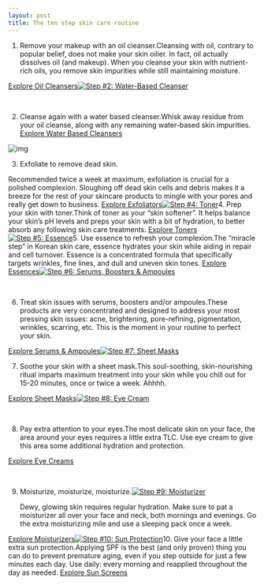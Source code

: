 ```yaml
---
layout: post
title: The ten step skin care routine 
---
```


1. Remove your makeup with an oil cleanser.Cleansing with oil, contrary to popular belief, does not make your skin oilier. In fact, oil actually dissolves oil (and makeup). When you cleanse your skin with nutrient-rich oils, you remove skin impurities while still maintaining moisture.

  [Explore Oil Cleansers](http://sokoglam.us7.list-manage.com/track/click?u=e801debc7ef5be2553c49c1a5&id=e8d57679d5&e=15ed1f7633)[![Step #2: Water-Based Cleanser](https://ci6.googleusercontent.com/proxy/z5dAWVwDaskjFcbk8IUa5-uY0x-7mL5M7R0XchOTo-OCZkDq2kjGgbDVzla_Im632YnsaXwAaInSfFO-IZOgxc85x3VL6mHQcLsojc6ALWHP-8R6IgwKjkYwgGysn4I8dCT5Ik9bBOEmZahp-4cRFqfDlaBs63y_gx-n4OY=s0-d-e1-ft#https://gallery.mailchimp.com/e801debc7ef5be2553c49c1a5/images/472c4c86-5fa7-4146-89a3-7751da8b1de0.jpg)](http://sokoglam.us7.list-manage.com/track/click?u=e801debc7ef5be2553c49c1a5&id=43302237a3&e=15ed1f7633)

  ​

2. Cleanse again with a water based cleanser.Whisk away residue from your oil cleanse, along with any remaining water-based skin impurities.  
  [Explore Water Based Cleansers](http://sokoglam.us7.list-manage.com/track/click?u=e801debc7ef5be2553c49c1a5&id=43302237a3&e=15ed1f7633)

  ![img](https://ci5.googleusercontent.com/proxy/rziQFEj-gk3mAN1iVmQm5Y_5y8Ie0f80RMIKTUenlYSxYK_OVmaqOhd25jRNNtOZO9Bk3sGIb3knoHZJrKpLeWLinm-kUEPg8ZPUjfq_cPVkd_ahZLVphnX2gv8EJNx2cu9y6PhYCV-_K_MRAVclQ53YS_25hUB4WJoXogU=s0-d-e1-ft#https://gallery.mailchimp.com/e801debc7ef5be2553c49c1a5/images/fef33458-56ce-429a-8b36-ef3cd9dc9c87.jpg)

3. Exfoliate to remove dead skin.

  Recommended twice a week at maximum, exfoliation is crucial for a polished complexion. Sloughing off dead skin cells and debris makes it a breeze for the rest of your skincare products to mingle with your pores and really get down to business.
  [Explore Exfoliators](http://sokoglam.us7.list-manage.com/track/click?u=e801debc7ef5be2553c49c1a5&id=b79b71e366&e=15ed1f7633)[![Step #4: Toner](https://ci6.googleusercontent.com/proxy/FAs6HVjt6QDMsHx490iAcyEUvz-9QXSUd3GTkMYQB1s4wccDu9RRZLwXv0lLgUMf1BPKUFesCF_aEbZsY6ud5WIOL3Yr_VKCMgykrkMUBMhl6Y434vT-j27uCDafEZqXqMs_Gm8-dwsrX0hEbKAZmK1RbC25yRmU0fjhbl8=s0-d-e1-ft#https://gallery.mailchimp.com/e801debc7ef5be2553c49c1a5/images/5dd8bd6f-c924-424a-ac5f-b9680ed37a2f.jpg)](http://sokoglam.us7.list-manage2.com/track/click?u=e801debc7ef5be2553c49c1a5&id=d826f7cf4b&e=15ed1f7633)4. Prep your skin with toner.Think of toner as your “skin softener”. It helps balance your skin’s pH levels and preps your skin with a bit of hydration, to better absorb any following skin care treatments.
  [Explore Toners](http://sokoglam.us7.list-manage1.com/track/click?u=e801debc7ef5be2553c49c1a5&id=d826f7cf4b&e=15ed1f7633)[![Step #5: Essence](https://ci5.googleusercontent.com/proxy/kPCmualy-72dcUtl6KZ2wzwgi6BXuGVrBYDggnGHl-OmBcJNBxmUUkR5VFBhCF8iElcqJiFA93zvDCL7siQCWqqf4tIt-_WkbmCpyF7ZNR22KHqFXRvc_TLviRKlugshWLB8rQTOIRc22ynA2um09jgVGjxajPdSRe4gsJo=s0-d-e1-ft#https://gallery.mailchimp.com/e801debc7ef5be2553c49c1a5/images/f62d94ee-7b5b-4cca-be8f-52c9a4e671cb.jpg)](http://sokoglam.us7.list-manage2.com/track/click?u=e801debc7ef5be2553c49c1a5&id=737159d238&e=15ed1f7633)5. Use essence to refresh your complexion.The “miracle step” in Korean skin care, essence hydrates your skin while aiding in repair and cell turnover. Essence is a concentrated formula that specifically targets wrinkles, fine lines, and dull and uneven skin tones.
  [Explore Essences](http://sokoglam.us7.list-manage.com/track/click?u=e801debc7ef5be2553c49c1a5&id=737159d238&e=15ed1f7633)[![Step #6: Serums, Boosters & Ampoules](https://ci4.googleusercontent.com/proxy/98i1US2yMQj9vPdGugmgR1x8xWBCzZ8xyd7fhoaywPmHnLQz1Mx_MSnDATEDKl_11crtbJRxJ0Gb5uftnpeXw7GLv8oMxmXaajhWkMwmMuxTRtCkwFd5u9xK255g-ijp7r-xgjkUqPmL7ouuwOIPmvmdx1_UPjmwrEcVow0=s0-d-e1-ft#https://gallery.mailchimp.com/e801debc7ef5be2553c49c1a5/images/b10e62da-d23b-4c89-95fe-4192e2826dc8.jpg)](http://sokoglam.us7.list-manage.com/track/click?u=e801debc7ef5be2553c49c1a5&id=9bb5677946&e=15ed1f7633)

  ​

  6. Treat skin issues with serums, boosters and/or ampoules.These products are very concentrated and designed to address your most pressing skin issues: acne, brightening, pore-refining, pigmentation, wrinkles, scarring, etc. This is the moment in your routine to perfect your skin.

  [Explore Serums & Ampoules](http://sokoglam.us7.list-manage.com/track/click?u=e801debc7ef5be2553c49c1a5&id=9bb5677946&e=15ed1f7633)[![Step #7: Sheet Masks](https://ci5.googleusercontent.com/proxy/vQo38m66dWM9x_ZyKa9eb6dUiea4f7BfFW8WyEoGsRs2bXQOoEt8KoIxBJ0AeSQMP1RTiGbHP0zVql4XN0lbtYGXC954_SfX4XWDzxJldNY1I8C85CNUovt51OyLNYQp6Bl4mdb7WW_Bi0D679RbkmD-GKlDwl2c8G_wC4E=s0-d-e1-ft#https://gallery.mailchimp.com/e801debc7ef5be2553c49c1a5/images/1b8ac0b1-2bee-41c1-a0e3-e19eeeccda13.jpg)](http://sokoglam.us7.list-manage1.com/track/click?u=e801debc7ef5be2553c49c1a5&id=aeeb52084f&e=15ed1f7633)

  7. Soothe your skin with a sheet mask.This soul-soothing, skin-nourishing ritual imparts maximum treatment into your skin while you chill out for 15-20 minutes, once or twice a week. Ahhhh.

  [Explore Sheet Masks](http://sokoglam.us7.list-manage2.com/track/click?u=e801debc7ef5be2553c49c1a5&id=aeeb52084f&e=15ed1f7633)[![Step #8: Eye Cream](https://ci4.googleusercontent.com/proxy/-7Tvk8jR4FAGRNA-dOYuNFXGG1Bg7_ro9U-b27N9Pl-oxNU0otLRqXDWSk8HHlzHwnq6xPFl60HjC4zqekyMFMh5tez8cNlOH_VLVnHTAwzY1ZrohJ5aGj5idlpqTjbvKTR-jQ96qvKSTrK1itKZjzWzerH5uv5r8BqA8Z0=s0-d-e1-ft#https://gallery.mailchimp.com/e801debc7ef5be2553c49c1a5/images/46924245-4e24-4378-bed9-e2a9305b35a9.jpg)](http://sokoglam.us7.list-manage1.com/track/click?u=e801debc7ef5be2553c49c1a5&id=d7c4e6b31c&e=15ed1f7633) 

  ​

  8. Pay extra attention to your eyes.The most delicate skin on your face, the area around your eyes requires a little extra TLC. Use eye cream to give this area some additional hydration and protection.

  [Explore Eye Creams](http://sokoglam.us7.list-manage.com/track/click?u=e801debc7ef5be2553c49c1a5&id=d7c4e6b31c&e=15ed1f7633)

  ​

  9. Moisturize, moisturize, moisturize.[![Step #9: Moisturizer](https://ci6.googleusercontent.com/proxy/FM2Jarq26gmN6auDygprbcwCJGDWuxWB7IgXDRqMjZVP2RydQOoAyq1wgMOxY0ohpaODwIlYgGCFZ4PhHAe5pHrfre2BdXmiZyxmc0tF0nC6Uys7TDaW4yh3xvLFRvirSeteKtHx8rwUygwNymJrWfCcnfOVSpt0mNAWimA=s0-d-e1-ft#https://gallery.mailchimp.com/e801debc7ef5be2553c49c1a5/images/af12e7c4-a63f-4376-b6be-a81631227b6e.jpg)](http://sokoglam.us7.list-manage.com/track/click?u=e801debc7ef5be2553c49c1a5&id=5cc6cbe1c9&e=15ed1f7633)

     Dewy, glowing skin requires regular hydration. Make sure to pat a moisturizer all over your face and neck, both mornings and evenings. Go the extra moisturizing mile and use a sleeping pack once a week.

  [Explore Moisturizers](http://sokoglam.us7.list-manage.com/track/click?u=e801debc7ef5be2553c49c1a5&id=5cc6cbe1c9&e=15ed1f7633)[![Step #10: Sun Protection](https://ci4.googleusercontent.com/proxy/0YEfAh2qytIXGzIx5pAkHWO7XF-9zL4PtusCxQlttKKnW9MW7pNpEDFY1MKsv2U8U-76czMgl32UxBzSWc68Nv-8VlosbTK0L70BwKGMhUaMHSLaPf_D0iA3NNIyQUvlbwKXww4I4I21O_bpDkLgNFCi00F6xZ15OShO4d8=s0-d-e1-ft#https://gallery.mailchimp.com/e801debc7ef5be2553c49c1a5/images/4ef3a04b-8c70-4850-a03e-3fbc3d78bbcb.jpg)](http://sokoglam.us7.list-manage1.com/track/click?u=e801debc7ef5be2553c49c1a5&id=53798c1f8e&e=15ed1f7633)10. Give your face a little extra sun protection.Applying SPF is the best (and only proven) thing you can do to prevent premature aging, even if you step outside for just a few minutes each day. Use daily: every morning and reapplied throughout the day as needed.
  [Explore Sun Screens](http://sokoglam.us7.list-manage1.com/track/click?u=e801debc7ef5be2553c49c1a5&id=53798c1f8e&e=15ed1f7633)